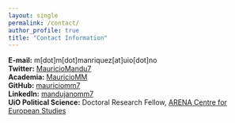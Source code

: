 ```yaml
---
layout: single
permalink: /contact/
author_profile: true
title: "Contact Information"
---
```

**E-mail:** m[dot]m[dot]manriquez[at]uio[dot]no<br>
**Twitter:** [MauricioMandu7](https://twitter.com/MauricioMandu7/)<br>
**Academia:** [MauricioMM](https://leidenuni.academia.edu/MauricioMandujanoManriquez)<br>
**GitHub:** [mauriciomm7](https://github.com/mauriciomm7)<br>
**LinkedIn:** [mandujanomm7](https://www.linkedin.com/in/mandujanomm7/)<br>
**UiO Political Science:** Doctoral Research Fellow, [ARENA Centre for European Studies](https://www.sv.uio.no/arena/english/people/aca/mauricmm/index.html)


<div class="vertical-space"></div>
